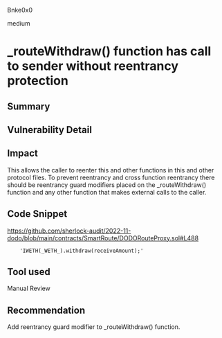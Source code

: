 Bnke0x0

medium

# _routeWithdraw() function has call to sender without reentrancy protection

## Summary

## Vulnerability Detail

## Impact
This allows the caller to reenter this and other functions in this and other protocol files. To prevent reentrancy and cross function reentrancy there should be reentrancy guard modifiers placed on the _routeWithdraw() function and any other function that makes external calls to the caller.

## Code Snippet
https://github.com/sherlock-audit/2022-11-dodo/blob/main/contracts/SmartRoute/DODORouteProxy.sol#L488

        'IWETH(_WETH_).withdraw(receiveAmount);'

## Tool used

Manual Review

## Recommendation
Add reentrancy guard modifier to _routeWithdraw() function.